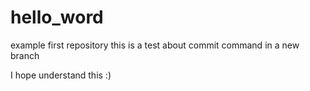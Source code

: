 # hello_word
example first repository
this is a test about commit command in a new branch

I hope understand this :) 
